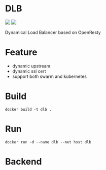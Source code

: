 # DLB

[![](https://images.microbadger.com/badges/image/xdays/dlb.svg)](http://microbadger.com/images/xdays/dlb "image size") [![](https://images.microbadger.com/badges/version/xdays/dlb.svg)](http://microbadger.com/images/xdays/dlb "image version")

Dynamical Load Balancer based on OpenResty

# Feature

* dynamic upstream
* dynamic ssl cert
* support both swarm and kubernetes

# Build

    docker build -t dlb .

# Run

    docker run -d --name dlb --net host dlb

# Backend

